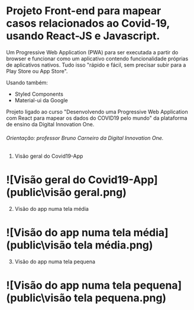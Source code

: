 # Projeto Front-end para mapear casos relacionados ao Covid-19, usando React-JS e Javascript.



Um Progressive Web Application (PWA) para ser executada a partir do browser e funcionar como um aplicativo contendo funcionalidade próprias de aplicativos nativos. Tudo isso "rápido e fácil, sem precisar subir para a Play Store ou App Store".  <br>

Usando também:

- Styled Components
- Material-ui da Google



Projeto ligado ao curso "Desenvolvendo uma Progressive Web Application com React para mapear os dados do COVID19 pelo mundo" da plataforma de ensino da Digital Innovation One.



###### Orientação: professor Bruno Carneiro da Digital Innovation One.





1. Visão geral do Covid19-App

![Visão geral do Covid19-App](public\visão geral.png)
=======




2. Visão do app numa tela média

![Visão do app numa tela média](public\visão tela média.png)
=======




3. Visão do app numa tela pequena

![Visão do app numa tela pequena](public\visão tela pequena.png)
=======


